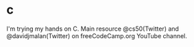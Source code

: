 # c
I'm trying my hands on C.
Main resource  @cs50(Twitter) and @davidjmalan(Twitter) on freeCodeCamp.org YouTube channel. 
